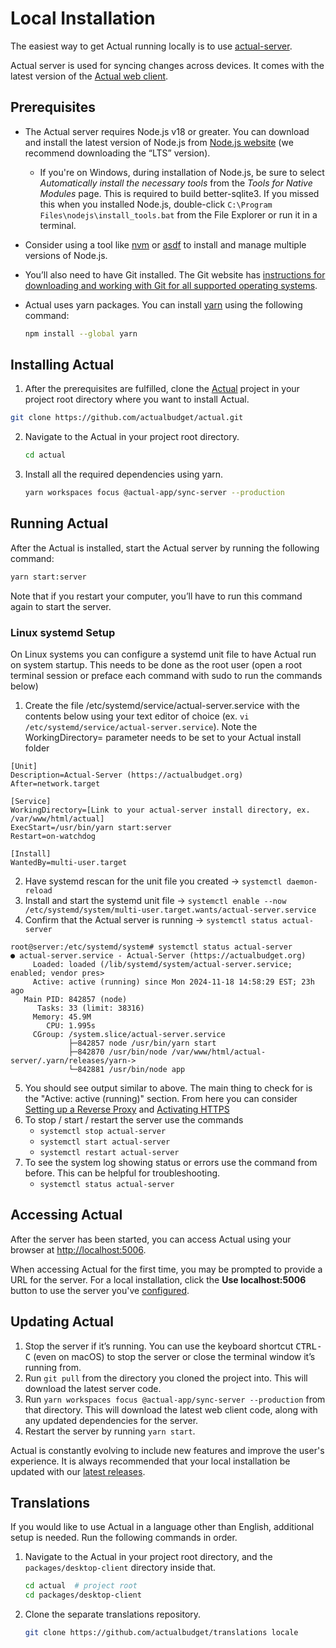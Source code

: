 # Local Installation

The easiest way to get Actual running locally is to use [actual-server](https://github.com/actualbudget/actual/tree/master/packages/sync-server).

Actual server is used for syncing changes across devices. It comes with the latest version of the [Actual web client](https://github.com/actualbudget/actual).

## Prerequisites

- The Actual server requires Node.js v18 or greater. You can download and install the latest version of Node.js from [Node.js website](https://nodejs.org/en/download) (we recommend downloading the “LTS” version).
  - If you're on Windows, during installation of Node.js, be sure to select _Automatically install the necessary tools_ from the _Tools for Native Modules_ page. This is required to build better-sqlite3. If you missed this when you installed Node.js, double-click ```C:\Program Files\nodejs\install_tools.bat``` from the File Explorer or run it in a terminal.
- Consider using a tool like [nvm](https://github.com/nvm-sh/nvm) or [asdf](https://asdf-vm.com) to install and manage multiple versions of Node.js.
- You’ll also need to have Git installed. The Git website has [instructions for downloading and working with Git for all supported operating systems](https://git-scm.com/download).
- Actual uses yarn packages. You can install [yarn](https://yarnpkg.com/getting-started/install) using the following command:

  ```bash
  npm install --global yarn
  ```

## Installing Actual

1. After the prerequisites are fulfilled, clone the [Actual](https://github.com/actualbudget/actual) project in your project root directory where you want to install Actual.
  ```bash
  git clone https://github.com/actualbudget/actual.git
  ```

2. Navigate to the Actual in your project root directory.
    ```bash
    cd actual
    ```
3. Install all the required dependencies using yarn.
    ```bash
    yarn workspaces focus @actual-app/sync-server --production
    ```

## Running Actual

After the Actual is installed, start the Actual server by running the following command:
```bash
yarn start:server
```
Note that if you restart your computer, you’ll have to run this command again to start the server.

### Linux systemd Setup
On Linux systems you can configure a systemd unit file to have Actual run on system startup. This needs to be done as the root user (open a root terminal session or preface each command with sudo to run the commands below)
1. Create the file /etc/systemd/service/actual-server.service with the contents below using your text editor of choice (ex. ``` vi /etc/systemd/service/actual-server.service ```). Note the WorkingDirectory= parameter needs to be set to your Actual install folder
```
[Unit]
Description=Actual-Server (https://actualbudget.org)
After=network.target

[Service]
WorkingDirectory=[Link to your actual-server install directory, ex. /var/www/html/actual]
ExecStart=/usr/bin/yarn start:server
Restart=on-watchdog

[Install]
WantedBy=multi-user.target
```
2. Have systemd rescan for the unit file you created -> ``` systemctl daemon-reload ```
3. Install and start the systemd unit file -> ``` systemctl enable --now /etc/systemd/system/multi-user.target.wants/actual-server.service ```
4. Confirm that the Actual server is running -> ``` systemctl status actual-server ```
```
root@server:/etc/systemd/system# systemctl status actual-server
● actual-server.service - Actual-Server (https://actualbudget.org)
     Loaded: loaded (/lib/systemd/system/actual-server.service; enabled; vendor pres>
     Active: active (running) since Mon 2024-11-18 14:58:29 EST; 23h ago
   Main PID: 842857 (node)
      Tasks: 33 (limit: 38316)
     Memory: 45.9M
        CPU: 1.995s
     CGroup: /system.slice/actual-server.service
             ├─842857 node /usr/bin/yarn start
             ├─842870 /usr/bin/node /var/www/html/actual-server/.yarn/releases/yarn->
             └─842881 /usr/bin/node app
```
5. You should see output similar to above. The main thing to check for is the "Active: active (running)" section. From here you can consider [Setting up a Reverse Proxy](https://actualbudget.org/docs/config/reverse-proxies) and [Activating HTTPS](https://actualbudget.org/docs/config/https)
6. To stop / start / restart the server use the commands
   - ```systemctl stop actual-server```
   - ```systemctl start actual-server```
   - ```systemctl restart actual-server```
7. To see the system log showing status or errors use the command from before. This can be helpful for troubleshooting.
   - ```systemctl status actual-server```

## Accessing Actual

After the server has been started, you can access Actual using your browser at [http://localhost:5006](http://localhost:5006).

When accessing Actual for the first time, you may be prompted to provide a URL for the server. For a local installation, click the **Use localhost:5006** button to use the server you've [configured](https://actualbudget.org/docs/config/).

## Updating Actual

1. Stop the server if it’s running. You can use the keyboard shortcut <kbd>CTRL-C</kbd> (even on macOS) to stop the server or close the terminal window it’s running from.
2. Run `git pull` from the directory you cloned the project into. This will download the latest server code.
3. Run `yarn workspaces focus @actual-app/sync-server --production` from that directory. This will download the latest web client code, along with any updated dependencies for the server.
4. Restart the server by running `yarn start`.

Actual is constantly evolving to include new features and improve the user's experience. It is always recommended that your local installation be updated with our [latest releases](https://actualbudget.org/docs/releases).

## Translations

If you would like to use Actual in a language other than English, additional setup is needed. Run the following commands in order.
1. Navigate to the Actual in your project root directory, and the `packages/desktop-client` directory inside that.
    ```bash
    cd actual  # project root
    cd packages/desktop-client
    ```
2. Clone the separate translations repository.
    ```bash
    git clone https://github.com/actualbudget/translations locale
    ```

